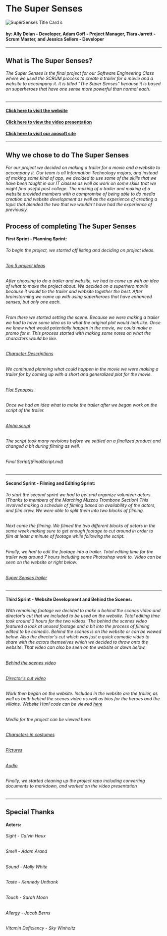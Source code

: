 # The Super Senses

![SuperSenses Title Card](SuperTitle.png)
s
#### by: Ally Dolan - Developer, Adam Goff - Project Manager, Tiara Jarrett - Scrum Master, and Jessica Sellers - Developer
---

## What is The Super Senses?

###### The Super Senses is the final project for our Software Engineering Class where we used the SCRUM process to create a trailer for a movie and a website to accompany it. It is titled "The Super Senses" because it is based on superheroes that have one sense more powerful than normal each.
---

#### [Click here to visit the website](http://ec2-54-91-111-24.compute-1.amazonaws.com/SuperSenses/supersenses.html)

#### [Click here to view the video presentation]()

#### [Click here to visit our axosoft site](https://tjk9b.axosoft.com/?version=full)
---

## Why we chose to do The Super Senses

###### For our project we decided on making a trailer for a movie and a website to accompany it. Our team is all Information Technology majors, and instead of making some kind of app, we decided to use some of the skills that we have been taught in our IT classes as well as work on some skills that we might find useful post college. The making of a trailer and making of a website provided members with a compromise of being able to do media creation and website development as well as the experience of creating a topic that blended the two that we wouldn't have had the experience of previously.

## Process of completing The Super Senses

#### First Sprint - Planning Sprint:

###### To begin the project, we started off listing and deciding on project ideas.

###### [Top 5 project ideas](ideas.md) 

###### After choosing to do a trailer and website, we had to come up with an idea of what to make the project about. We decided on a superhero movie because it would tie the trailer and website together the best. After brainstorming we came up with using superheroes that have enhanced senses, but only one each.

###### From there we started setting the scene. Because we were making a trailer we had to have some idea as to what the original plot would look like. Once we knew what would potentially happen in the movie, we could make a promo for it. This process started with making some notes on what the characters would be like.

###### [Character Descriptions](charactersDescription.md)

###### We continued planning what could happen in the movie we were making a trailer for by coming up with a short and generalized plot for the movie.

###### [Plot Synopsis](plotLine.md)

###### Once we had an idea what to make the trailer after we began work on the script of the trailer.

###### [Alpha script](InitialScript.md)

###### The script took many revisions before we settled on a finalized product and changed a bit during filming as well.

###### Final Script](FinalScript.md)

---

#### Second Sprint - Filming and Editing Sprint:

###### To start the second sprint we had to get and organize volunteer actors. (Thanks to members of the Marching Mizzou Trombone Section) This involved making a schedule of filming based on availability of the actors, and film crew. We were able to split them into two blocks of filming.

###### Next came the filming. We filmed the two different blocks of actors in the same week making sure to get enough footage to cut around in order to film at least a minute of footage while following the script.

###### Finally, we had to edit the footage into a trailer. Total editing time for the trailer was around 7 hours including some Photoshop work to. Video can be seen on the website or right below.

###### [Super Senses trailer](https://www.youtube.com/watch?v=eR3EEEJBTiI)

---

#### Third Sprint - Website Development and Behind the Scenes:

###### With remaining footage we decided to make a behind the scenes video and director's cut that we included to be used on the website. Total editing time took around 3 hours for the two videos. The behind the scenes video featured a look at unused footage and a bit into the process of filming edited to be comedic. Behind the scenes is on the website or can be viewed below. Also the director's cut which was just a quick comedic video to share with the actors themselves which we decided to throw onto the website. That video can also be seen on the website or down below.

###### [Behind the scenes video](https://www.youtube.com/watch?v=9L1cMk3g_a8)

###### [Director's cut video](https://www.youtube.com/watch?v=PeIQsFkPAVA)

###### Work then began on the website. Included in the website are the trailer, as well as both behind the scenes video as well as bios for the heroes and the villains. Website Html code can be viewed [here](WebsiteHTMLcode)

###### Media for the project can be viewed here:

###### [Characters in costumes](CharacterCostumes)

###### [Pictures](Pictures)

###### [Audio](soundsAndMusic)

###### Finally, we started cleaning up the project repo including converting documents to markdown, and worked on the video presentation

---

## Special Thanks

#### Actors:

###### Sight - Calvin Haux
###### Smell - Adam Arand
###### Sound - Molly White
###### Taste - Kennedy Unthank
###### Touch - Sarah Moon
###### Allergy - Jacob Berns
###### Vitamin Deficiency - Sky Winholtz
